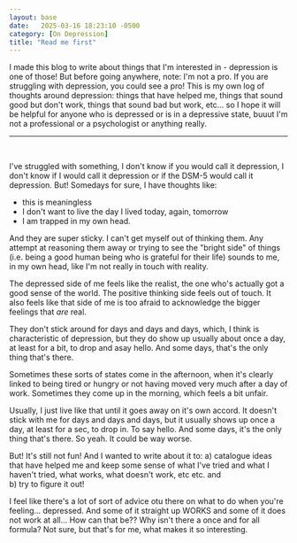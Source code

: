 ```yaml
---
layout: base
date:   2025-03-16 18:23:10 -0500
category: [On Depression]
title: "Read me first"
---
```

I made this blog to write about things that I'm interested in - depression is one of those! But before going anywhere, note: I'm not a pro. If you are struggling with depression, you could see a pro! This is my own log of thoughts around depression: things that have helped me, things that sound good but don't work, things that sound bad but work, etc... so I hope it will be helpful for anyone who is depressed or is in a depressive state, buuut I'm not a professional or a psychologist or anything really. 

---

<br>


I've struggled with something, I don't know if you would call it depression, I don't know if I would call it depression or if the DSM-5 would call it depression. But! Somedays for sure, I have thoughts like: 
- this is meaningless
- I don't want to live the day I lived today, again, tomorrow
- I am trapped in my own head. 

And they are super sticky. I can't get myself out of thinking them. Any attempt at reasoning them away or trying to see the "bright side" of things (i.e. being a good human being who is grateful for their life) sounds to me, in my own head, like I'm not really in touch with reality. 

The depressed side of me feels like the realist, the one who's actually got a good sense of the world. The positive thinking side feels out of touch. It also feels like that side of me is too afraid to acknowledge the bigger feelings that *are* real. 

They don't stick around for days and days and days, which, I think is characteristic of depression, but they do show up usually about once a day, at least for a bit, to drop and asay hello. And some days, that's the only thing that's there. 

Sometimes these sorts of states come in the afternoon, when it's clearly linked to being tired or hungry or not having moved very much after a day of work. Sometimes they come up in the morning, which feels a bit unfair. 

Usually, I just live like that until it goes away on it's own accord. It doesn't stick with me for days and days and days, but it usually shows up once a day, at least for a sec, to drop in. To say hello. And some days, it's the only thing that's there. So yeah. It could be way worse. 

But! It's still not fun! And I wanted to write about it to: 
a) catalogue ideas that have helped me and keep some sense of what I've tried and what I haven't tried, what works, what doesn't work, etc etc. and  
b) try to figure it out! 

I feel like there's a lot of sort of advice otu there on what to do when you're feeling... depressed. And some of it straight up WORKS and some of it does not work at all... How can that be?? Why isn't there a once and for all formula? Not sure, but that's for me, what makes it so interesting.
